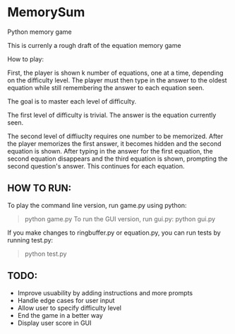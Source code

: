 MemorySum
=========

Python memory game


This is currenly a rough draft of the equation memory game

How to play:

First, the player is shown k number of equations, one at a
time, depending on the difficulty level. The player must 
then type in the answer to the oldest equation while still 
remembering the answer to each equation seen.

The goal is to master each level of difficulty.

The first level of difficulty is trivial. The answer is
the equation currently seen.

The second level of diffiuclty requires one number to be
memorized. After the player memorizes the first answer, 
it becomes hidden and the second equation is shown. After 
typing in the answer for the first equation, the second
equation disappears and the third equation is shown, 
prompting the second question's answer. This continues
for each equation.

HOW TO RUN:
-----------
To play the command line version, run game.py using python:
> python game.py
To run the GUI version, run gui.py:
> python gui.py

If you make changes to ringbuffer.py or equation.py, you can 
run tests by running test.py:
> python test.py

TODO:
-----
- Improve usuability by adding instructions and more prompts
- Handle edge cases for user input
- Allow user to specify difficulty level
- End the game in a better way
- Display user score in GUI
